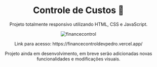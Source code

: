 <h1 align="center"> Controle de Custos 💸 </h1>
<p align="center"> Projeto totalmente responsivo utilizando HTML, CSS e JavaScript. </p>

<div align="center">

![financecontrol](https://github.com/user-attachments/assets/704e6048-d9ca-4c32-92ca-d4edc21c1dad)

</div>

<p align="center"> Link para acesso: https://financecontroldevpedro.vercel.app/</p>

<p align="center">Projeto ainda em desenvolvimento, em breve serão adicionadas novas funcionalidades e modificações visuais.</p>
